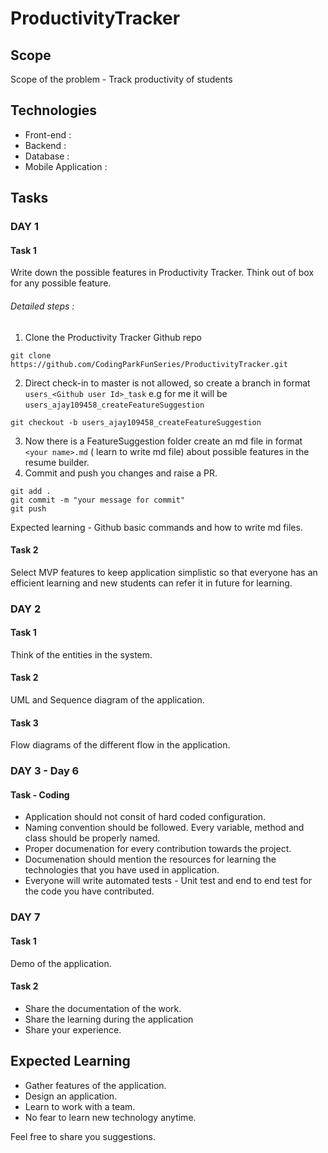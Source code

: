 # ProductivityTracker

## Scope
Scope of the problem - Track productivity of students

## Technologies
* Front-end : 
* Backend : 
* Database : 
* Mobile Application : 

## Tasks

### DAY 1

#### Task 1 
Write down the possible features in Productivity Tracker. Think out of box for any possible feature. 

###### Detailed steps :
1. Clone the Productivity Tracker Github repo    
```
git clone https://github.com/CodingParkFunSeries/ProductivityTracker.git
```
2. Direct check-in to master is not allowed, so create a branch in format `users_<Github user Id>_task` e.g for me it will be `users_ajay109458_createFeatureSuggestion`   
```
git checkout -b users_ajay109458_createFeatureSuggestion
```
3. Now there is a FeatureSuggestion folder create an md file in format `<your name>.md` ( learn to write md file) about possible features in the resume builder. 
4. Commit and push you changes and raise a PR.
```
git add . 
git commit -m "your message for commit"
git push
```

Expected learning - Github basic commands and how to write md files.

#### Task 2
Select MVP features to keep application simplistic so that everyone has an efficient learning and new students can refer it in future for learning.

### DAY 2

#### Task 1
Think of the entities in the system.

#### Task 2
UML and Sequence diagram of the application.

#### Task 3
Flow diagrams of the different flow in the application. 

### DAY 3 - Day 6

#### Task - Coding 
- Application should not consit of hard coded configuration. 
- Naming convention should be followed. Every variable, method and class should be properly named.  
- Proper documenation for every contribution towards the project. 
- Documenation should mention the resources for learning the technologies that you have used in application. 
- Everyone will write automated tests - Unit test and end to end test for the code you have contributed. 

### DAY 7

#### Task 1
Demo of the application. 

#### Task 2
- Share the documentation of the work. 
- Share the learning during the application
- Share your experience. 

## Expected Learning
- Gather features of the application.
- Design an application. 
- Learn to work with a team.
- No fear to learn new technology anytime.  

Feel free to share you suggestions.  
